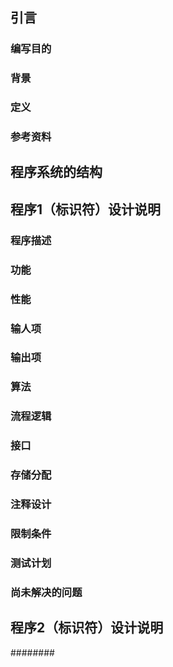 <!-- 详细设计说明书 -->

## 引言

### 编写目的

<!-- 说明编写这份详细设计说明书的目的，指出预期的读者。 -->

### 背景

<!--
说明：
1. 待开发软件系统的名称；
1. 本项目的任务提出者、开发者、用户和运行该程序系统的计算中心。
-->

### 定义

<!-- 列出本文件中用到专门术语的定义和外文首字母组词的原词组。 -->

### 参考资料

<!--
列出有关的参考资料，如：
1. 本项目的经核准的计划任务书或合同、上级机关的批文；
1. 属于本项目的其他已发表的文件；
1. 本文件中各处引用到的文件资料，包括所要用到的软件开发标准。列出这些文件的标题、文件编号、发表日期和出版单位，说明能够取得这些文件的来源。
-->

## 程序系统的结构

<!-- 用一系列图表列出本程序系统内的每个程序（包括每个模块和子程序）的名称、标识符和它们之间 的层次结构关系。 -->

## 程序1（标识符）设计说明

<!-- 从本章开始，逐个地给出各个层次中的每个程序的设计考虑。以下给出的提纲是针对一般情况的。对于一个具体的模块，尤其是层次比较低的模块或子程序，其很多条目的内容往往与它所隶属的上一层 模块的对应条目的内容相同，在这种情况下，只要简单地说明这一点即可。 -->

### 程序描述

<!-- 给出对该程序的简要描述，主要说明安排设计本程序的目的意义，并且，还要说明本程序的特点（如 是常驻内存还是非常驻？是否子程序？是可重人的还是不可重人的？有无覆盖要求？是顺序处理还是并发处理等）。 -->

### 功能

<!-- 说明该程序应具有的功能，可采用IPO图（即输入一处理一输出图）的形式。 -->

### 性能

<!-- 说明对该程序的全部性能要求，包括对精度、灵活性和时间特性的要求。 -->

### 输人项

<!-- 给出对每一个输入项的特性，包括名称、标识、数据的类型和格式、数据值的有效范围、输入的方式。数量和频度、输入媒体、输入数据的来源和安全保密条件等等。 -->

### 输出项

<!-- 给出对每一个输出项的特性，包括名称、标识、数据的类型和格式，数据值的有效范围，输出的形式、数量和频度，输出媒体、对输出图形及符号的说明、安全保密条件等等。 -->

### 算法

<!-- 详细说明本程序所选用的算法，具体的计算公式和计算步骤。 -->

### 流程逻辑

<!-- 用图表（例如流程图、判定表等）辅以必要的说明来表示本程序的逻辑流程。 -->

### 接口

<!-- 用图的形式说明本程序所隶属的上一层模块及隶属于本程序的下一层模块、子程序，说明参数赋值和调用方式，说明与本程序相直接关联的数据结构（数据库、数据文卷）。 -->

### 存储分配

<!-- 根据需要，说明本程序的存储分配。 -->

### 注释设计

<!--
说明准备在本程序中安排的注释，如：
1. 加在模块首部的注释；
1. 加在各分枝点处的注释；
1. 对各变量的功能、范围、缺省条件等所加的注释；
1. 对使用的逻辑所加的注释等等。
-->

### 限制条件

<!-- 说明本程序运行中所受到的限制条件。 -->

### 测试计划

<!-- 说明对本程序进行单体测试的计划，包括对测试的技术要求、输入数据、预期结果、进度安排、人员职责、设备条件驱动程序及桩模块等的规定。 -->

### 尚未解决的问题

<!-- 说明在本程序的设计中尚未解决而设计者认为在软件完成之前应解决的问题。 -->

## 程序2（标识符）设计说明

<!-- 用类似F．3的方式，说明第2个程序乃至第N个程序的设计考虑。 -->

######## 